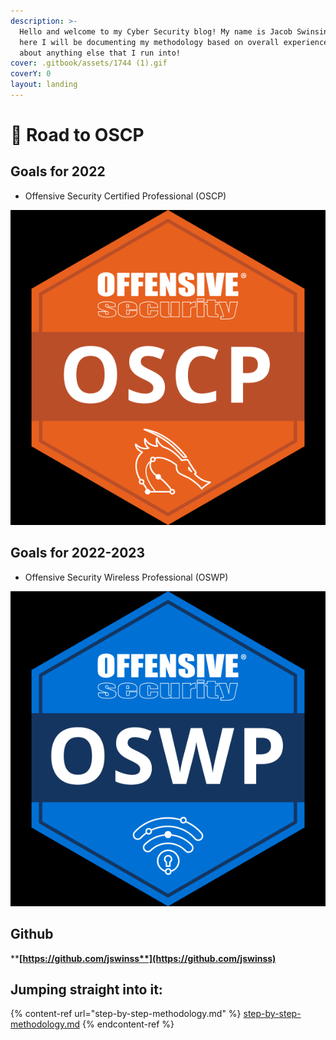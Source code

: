 ```yaml
---
description: >-
  Hello and welcome to my Cyber Security blog! My name is Jacob Swinsinski and
  here I will be documenting my methodology based on overall experience and just
  about anything else that I run into!
cover: .gitbook/assets/1744 (1).gif
coverY: 0
layout: landing
---
```


# 👋 Road to OSCP

## Goals for 2022

* Offensive Security Certified Professional (OSCP)

<img src=".gitbook/assets/image (5) (1).png" alt="" data-size="original">

## Goals for 2022-2023

* Offensive Security Wireless Professional (OSWP)

![](<.gitbook/assets/image (2) (1) (1).png>)

## Github

****[**https://github.com/jswinss**](https://github.com/jswinss)****

## Jumping straight into it:

{% content-ref url="step-by-step-methodology.md" %}
[step-by-step-methodology.md](step-by-step-methodology.md)
{% endcontent-ref %}
